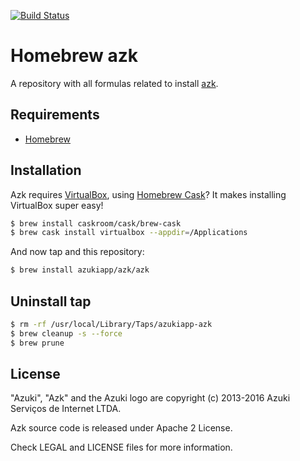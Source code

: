 [![Build Status](https://travis-ci.org/azukiapp/homebrew-azk.svg)](https://travis-ci.org/azukiapp/homebrew-azk)

# Homebrew azk

A repository with all formulas related to install [azk][azk].

## Requirements

* [Homebrew][homebrew]

## Installation

Azk requires [VirtualBox][virtualbox_dl], using [Homebrew Cask][homebrew_cask]? It makes installing VirtualBox super easy!

```sh
$ brew install caskroom/cask/brew-cask
$ brew cask install virtualbox --appdir=/Applications
```

And now tap and this repository:

```sh
$ brew install azukiapp/azk/azk
```

## Uninstall tap

```sh
$ rm -rf /usr/local/Library/Taps/azukiapp-azk
$ brew cleanup -s --force
$ brew prune
```

## License

"Azuki", "Azk" and the Azuki logo are copyright (c) 2013-2016 Azuki Serviços de Internet LTDA.

Azk source code is released under Apache 2 License.

Check LEGAL and LICENSE files for more information.

[azk]: http://azk.io
[homebrew]: http://brew.sh
[virtualbox_dl]: http://www.vagrantup.com/downloads.html
[homebrew_cask]: https://github.com/phinze/homebrew-cask
